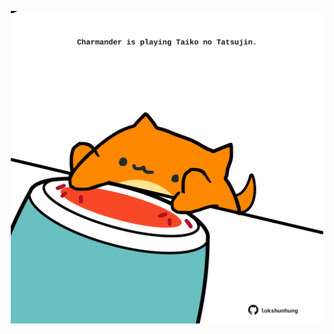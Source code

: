 <!-- built at 01/12/2021, 21:02:21 UTC -->
<p align="center">
  <img width="500" height="500" src="./ReadmeImage.svg">
</p>
